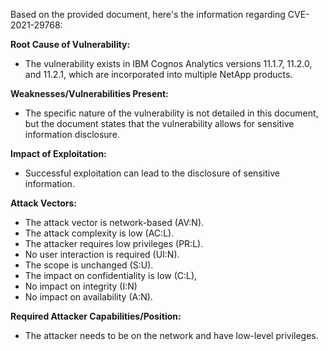 Based on the provided document, here's the information regarding CVE-2021-29768:

**Root Cause of Vulnerability:**
- The vulnerability exists in IBM Cognos Analytics versions 11.1.7, 11.2.0, and 11.2.1, which are incorporated into multiple NetApp products.

**Weaknesses/Vulnerabilities Present:**
- The specific nature of the vulnerability is not detailed in this document, but the document states that the vulnerability allows for sensitive information disclosure.

**Impact of Exploitation:**
- Successful exploitation can lead to the disclosure of sensitive information.

**Attack Vectors:**
- The attack vector is network-based (AV:N).
- The attack complexity is low (AC:L).
- The attacker requires low privileges (PR:L).
- No user interaction is required (UI:N).
- The scope is unchanged (S:U).
- The impact on confidentiality is low (C:L),
- No impact on integrity (I:N)
- No impact on availability (A:N).

**Required Attacker Capabilities/Position:**
- The attacker needs to be on the network and have low-level privileges.